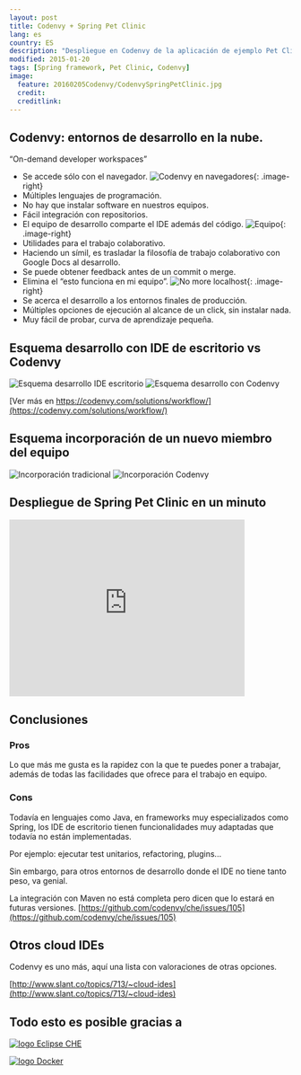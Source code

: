 ```yaml
---
layout: post
title: Codenvy + Spring Pet Clinic
lang: es
country: ES
description: "Despliegue en Codenvy de la aplicación de ejemplo Pet Clinic de Spring"
modified: 2015-01-20
tags: [Spring framework, Pet Clinic, Codenvy]
image:
  feature: 20160205Codenvy/CodenvySpringPetClinic.jpg
  credit: 
  creditlink: 
---
```



## Codenvy: entornos de desarrollo en la nube. 

“On-demand developer workspaces”

* Se accede sólo con el navegador.
<img src="{{ site.url }}/images/20160205Codenvy/Free-Browser-Icons.png" alt="Codenvy en navegadores">{: .image-right}
* Múltiples lenguajes de programación.
* No hay que instalar software en nuestros equipos.
* Fácil integración con repositorios.
* El equipo de desarrollo comparte el IDE además del código. 
<img src="{{ site.url }}/images/20160205Codenvy/conference-icon.png" alt="Equipo">{: .image-right}
* Utilidades para el trabajo colaborativo.
* Haciendo un símil, es trasladar la filosofía de trabajo colaborativo con Google Docs al desarrollo. 
* Se puede obtener feedback antes de un commit o merge.
* Elimina el “esto funciona en mi equipo”.
<img src="{{ site.url }}/images/20160205Codenvy/noLocalhost.jpg" alt="No more localhost">{: .image-right}
* Se acerca el desarrollo a los entornos finales de producción.
* Múltiples opciones de ejecución al alcance de un click, sin instalar nada. 
* Muy fácil de probar, curva de aprendizaje pequeña.




## Esquema desarrollo con IDE de escritorio vs Codenvy
<img src="https://codenvy.com/images/img-workflow-today@2x.png" alt="Esquema desarrollo IDE escritorio">

<img src="https://codenvy.com/images/img-workflow-codenvy@2x.png" alt="Esquema desarrollo con Codenvy">

[Ver más en https://codenvy.com/solutions/workflow/](https://codenvy.com/solutions/workflow/)

## Esquema incorporación de un nuevo miembro del equipo
<img src="https://codenvy.com/images/img-bootstrap-today@2x.png" alt="Incorporación tradicional">

<img src="https://codenvy.com/images/img-bootstrap-codenvy@2x.png" alt="Incorporación Codenvy">




## Despliegue de Spring Pet Clinic en un minuto

<iframe width="420" height="315" src="https://www.youtube.com/embed/GcmePXS68_I" frameborder="0" allowfullscreen></iframe>


## Conclusiones

### Pros

Lo que más me gusta es la rapidez con la que te puedes poner a trabajar, además de todas las facilidades que ofrece para el trabajo en equipo.


### Cons

Todavía en lenguajes como Java, en frameworks muy especializados como Spring, los IDE de escritorio tienen funcionalidades muy adaptadas que todavía no están implementadas. 

Por ejemplo: ejecutar test unitarios, refactoring, plugins... 

Sin embargo, para otros entornos de desarrollo donde el IDE no tiene tanto peso, va genial.

La integración con Maven no está completa pero dicen que lo estará en futuras versiones.
[https://github.com/codenvy/che/issues/105](https://github.com/codenvy/che/issues/105)

## Otros cloud IDEs

Codenvy es uno más, aquí una lista con valoraciones de otras opciones.

[http://www.slant.co/topics/713/~cloud-ides](http://www.slant.co/topics/713/~cloud-ides)


## Todo esto es posible gracias a

[<img src="{{ site.url }}/images/20160205Codenvy/EclipseCHE.jpg" alt="logo Eclipse CHE">](https://eclipse.org/che/) 

[<img src="{{ site.url }}/images/20160205Codenvy/logoDocker.png" alt="logo Docker">](https://www.docker.com/) 




